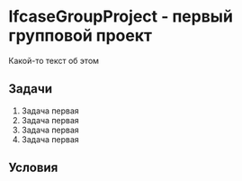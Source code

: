 # IfcaseGroupProject - первый групповой проект

Какой-то текст об этом

## Задачи

1. Задача первая
1. Задача первая
1. Задача первая
1. Задача первая

## Условия
